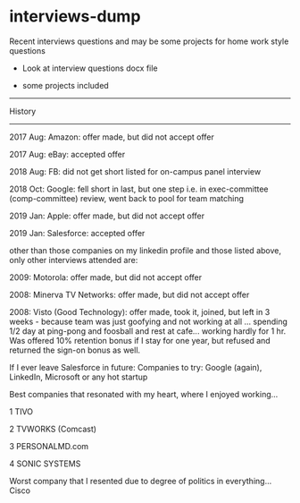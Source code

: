 # interviews-dump

Recent interviews questions and may be some projects for home work style questions

- Look at interview questions docx file

- some projects included 


----------------------

History

-----------------------

2017 Aug: Amazon: offer made, but did not accept offer 

2017 Aug: eBay: accepted offer

2018 Aug: FB: did not get short listed for on-campus panel interview

2018 Oct: Google: fell short in last, but one step i.e. in exec-committee (comp-committee) review, went back to pool for team matching

2019 Jan: Apple: offer made, but did not accept offer

2019 Jan: Salesforce: accepted offer

other than those companies on my linkedin profile and those listed above, only other interviews attended are: 

2009: Motorola: offer made, but did not accept offer

2008: Minerva TV Networks: offer made, but did not accept offer

2008: Visto (Good Technology): offer made, took it, joined, but left in 3 weeks - because team was just goofying and not working at all ... spending 1/2 day at ping-pong and foosball and rest at cafe... working hardly for 1 hr. Was offered 10% retention bonus if I stay for one year, but refused and returned the sign-on bonus as well.

If I ever leave Salesforce in future:
Companies to try: Google (again), LinkedIn, Microsoft or any hot startup

Best companies that resonated with my heart, where I enjoyed working... 

1 TIVO

2 TVWORKS (Comcast)

3 PERSONALMD.com

4 SONIC SYSTEMS

Worst company that I resented due to degree of politics in everything... Cisco

